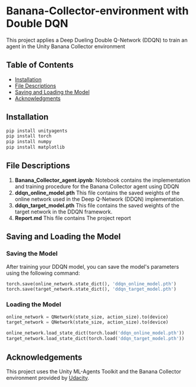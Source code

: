 # Banana-Collector-environment with Double DQN

This project applies a Deep Dueling Double Q-Network (DDQN) to train an agent in the Unity Banana Collector environment

## Table of Contents
- [Installation](#installation)
- [File Descriptions](#File-Descriptions)
- [Saving and Loading the Model](#saving-and-loading-the-model)
- [Acknowledgments](#acknowledgments)

## Installation

```python
pip install unityagents
pip install torch
pip install numpy
pip install matplotlib
```
## File Descriptions

1. **Banana_Collector_agent.ipynb**: Notebook contains the implementation and training procedure for the Banana Collector agent using DDQN
2. **ddqn_online_model.pth** This file contains the saved weights of the online network used in the Deep Q-Network (DDQN) implementation.
3. **ddqn_target_model.pth** This file contains the saved weights of the target network in the DDQN framework.
4. **Report.md** This file contains The project report





## Saving and Loading the Model

### Saving the Model

After training your DDQN model, you can save the model's parameters using the following command:

```python
torch.save(online_network.state_dict(), 'ddqn_online_model.pth')
torch.save(target_network.state_dict(), 'ddqn_target_model.pth')
```

### Loading the Model
```python
online_network = QNetwork(state_size, action_size).to(device)
target_network = QNetwork(state_size, action_size).to(device)

online_network.load_state_dict(torch.load('ddqn_online_model.pth'))
target_network.load_state_dict(torch.load('ddqn_target_model.pth'))
```

## Acknowledgements
This project uses the Unity ML-Agents Toolkit and the Banana Collector environment provided by [Udacity](https://www.udacity.com/).
